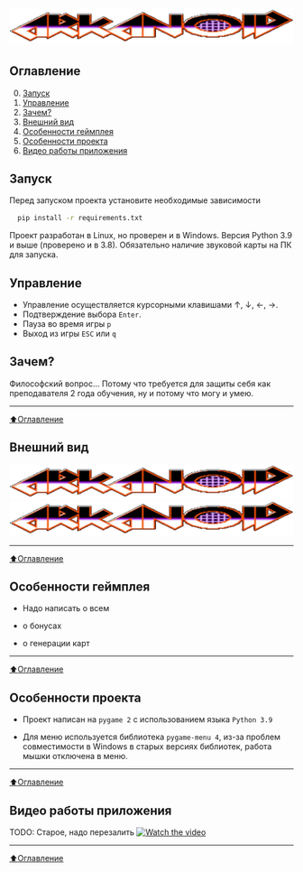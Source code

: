 # ![Alt-текст](resource/img/logo.png "Logo")

## Оглавление
0. [Запуск](#Запуск)
1. [Управление](#Управление)
2. [Зачем?](#Зачем?)
3. [Внешний вид](#Внешний-вид)
4. [Особенности геймплея](#Особенности-геймплея)
5. [Особенности проекта](#Особенности-проекта)
6. [Видео работы приложения](#Видео-работы-приложения)

## Запуск
Перед запуском проекта установите необходимые зависимости 
```bash
  pip install -r requirements.txt
```
Проект разработан в Linux, но проверен и в Windows.
Версия Python 3.9 и выше (проверено и в 3.8).
Обязательно наличие звуковой карты на ПК для запуска.

## Управление
* Управление осуществляется курсорными клавишами ↑, ↓, ←, →. 
* Подтверждение выбора `Enter`. 
* Пауза во время игры `p`
* Выход из игры `ESC` или `q`


## Зачем?
Философский вопрос... Потому что требуется для защиты себя как преподавателя 2 года обучения, ну и потому что могу и умею.
____
[:arrow_up:Оглавление](#Оглавление)


## Внешний вид
![Alt-текст](resource/img/logo.png "Внешний вид выкл")
![Alt-текст](resource/img/logo.png "Внешний вид вкл")
____
[:arrow_up:Оглавление](#Оглавление)


## Особенности геймплея

* Надо написать о всем
  
* о бонусах 

* о генерации карт 
____
[:arrow_up:Оглавление](#Оглавление)


## Особенности проекта
* Проект написан на `pygame 2` с использованием языка `Python 3.9`
  
* Для меню используется библиотека `pygame-menu 4`, из-за проблем совместимости в Windows в старых версиях библиотек, работа мышки отключена в меню. 
____
[:arrow_up:Оглавление](#Оглавление)


## Видео работы приложения
TODO: Старое, надо перезалить
[![Watch the video](https://img.youtube.com/vi/8OsAKaevQtY/maxresdefault.jpg)](https://www.youtube.com/watch?v=8OsAKaevQtY)
____
[:arrow_up:Оглавление](#Оглавление)
